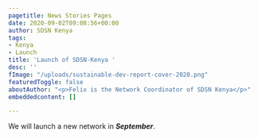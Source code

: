 ```yaml
---
pagetitle: News Stories Pages
date: 2020-09-02T09:08:56+00:00
author: SDSN Kenya
tags:
- Kenya
- Launch
title: 'Launch of SDSN-Kenya '
desc: ''
fImage: "/uploads/sustainable-dev-report-cover-2020.png"
featuredToggle: false
aboutAuthor: "<p>Felix is the Network Coordinator of SDSN Kenya</p>"
embeddedcontent: []

---
```

We will launch a new network in **_September_**.